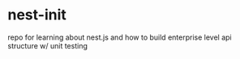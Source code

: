 # nest-init
repo for learning about nest.js and how to build enterprise level api structure w/ unit testing
